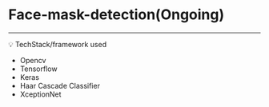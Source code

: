 # Face-mask-detection(Ongoing)
----
:bulb: TechStack/framework used
- Opencv
- Tensorflow
- Keras
- Haar Cascade Classifier
- XceptionNet

